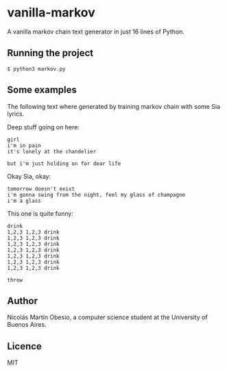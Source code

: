 # vanilla-markov
A vanilla markov chain text generator in just 16 lines of Python.

## Running the project

    $ python3 markov.py
    
## Some examples
The following text where generated by training markov chain with some Sia lyrics.

Deep stuff going on here:

    girl
    i'm in pain
    it's lonely at the chandelier

    but i'm just holding on for dear life
    
Okay Sia, okay:

    tomorrow doesn't exist
    i'm gonna swing from the night, feel my glass of champagne
    i'm a glass

This one is quite funny:

    drink
    1,2,3 1,2,3 drink
    1,2,3 1,2,3 drink
    1,2,3 1,2,3 drink
    1,2,3 1,2,3 drink
    1,2,3 1,2,3 drink
    1,2,3 1,2,3 drink
    1,2,3 1,2,3 drink

    throw
  

## Author
Nicolás Martín Obesio, a computer science student at the University of Buenos Aires.

## Licence
MIT
